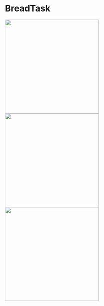 # BreadTask

<img src="https://imgur.com/a8uDDy1.png" width="300">  <img src="https://imgur.com/UPQcOo7.png" width="300">     <img src="https://imgur.com/C85zm0l.png" width="300">
